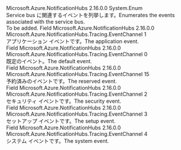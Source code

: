 <Type Name="EventChannel" FullName="Microsoft.Azure.NotificationHubs.Tracing.EventChannel">
  <TypeSignature Language="C#" Value="public enum EventChannel" />
  <TypeSignature Language="ILAsm" Value=".class public auto ansi sealed EventChannel extends System.Enum" />
  <TypeSignature Language="DocId" Value="T:Microsoft.Azure.NotificationHubs.Tracing.EventChannel" />
  <TypeSignature Language="VB.NET" Value="Public Enum EventChannel" />
  <TypeSignature Language="F#" Value="type EventChannel = " />
  <AssemblyInfo>
    <AssemblyName>Microsoft.Azure.NotificationHubs</AssemblyName>
    <AssemblyVersion>2.16.0.0</AssemblyVersion>
  </AssemblyInfo>
  <Base>
    <BaseTypeName>System.Enum</BaseTypeName>
  </Base>
  <Docs>
    <summary><span data-ttu-id="0a7ab-101">Service bus に関連するイベントを列挙します。</span><span class="sxs-lookup"><span data-stu-id="0a7ab-101">Enumerates the events associated with the service bus.</span></span></summary>
    <remarks>To be added.</remarks>
  </Docs>
  <Members>
    <Member MemberName="Application">
      <MemberSignature Language="C#" Value="Application" />
      <MemberSignature Language="ILAsm" Value=".field public static literal valuetype Microsoft.Azure.NotificationHubs.Tracing.EventChannel Application = unsigned int8(1)" />
      <MemberSignature Language="DocId" Value="F:Microsoft.Azure.NotificationHubs.Tracing.EventChannel.Application" />
      <MemberSignature Language="VB.NET" Value="Application" />
      <MemberSignature Language="F#" Value="Application = 1" Usage="Microsoft.Azure.NotificationHubs.Tracing.EventChannel.Application" />
      <MemberType>Field</MemberType>
      <AssemblyInfo>
        <AssemblyName>Microsoft.Azure.NotificationHubs</AssemblyName>
        <AssemblyVersion>2.16.0.0</AssemblyVersion>
      </AssemblyInfo>
      <ReturnValue>
        <ReturnType>Microsoft.Azure.NotificationHubs.Tracing.EventChannel</ReturnType>
      </ReturnValue>
      <MemberValue>1</MemberValue>
      <Docs>
        <summary><span data-ttu-id="0a7ab-102">アプリケーション イベントです。</span><span class="sxs-lookup"><span data-stu-id="0a7ab-102">The application event.</span></span></summary>
      </Docs>
    </Member>
    <Member MemberName="Default">
      <MemberSignature Language="C#" Value="Default" />
      <MemberSignature Language="ILAsm" Value=".field public static literal valuetype Microsoft.Azure.NotificationHubs.Tracing.EventChannel Default = unsigned int8(0)" />
      <MemberSignature Language="DocId" Value="F:Microsoft.Azure.NotificationHubs.Tracing.EventChannel.Default" />
      <MemberSignature Language="VB.NET" Value="Default" />
      <MemberSignature Language="F#" Value="Default = 0" Usage="Microsoft.Azure.NotificationHubs.Tracing.EventChannel.Default" />
      <MemberType>Field</MemberType>
      <AssemblyInfo>
        <AssemblyName>Microsoft.Azure.NotificationHubs</AssemblyName>
        <AssemblyVersion>2.16.0.0</AssemblyVersion>
      </AssemblyInfo>
      <ReturnValue>
        <ReturnType>Microsoft.Azure.NotificationHubs.Tracing.EventChannel</ReturnType>
      </ReturnValue>
      <MemberValue>0</MemberValue>
      <Docs>
        <summary><span data-ttu-id="0a7ab-103">既定のイベント。</span><span class="sxs-lookup"><span data-stu-id="0a7ab-103">The default event.</span></span></summary>
      </Docs>
    </Member>
    <Member MemberName="Reserved">
      <MemberSignature Language="C#" Value="Reserved" />
      <MemberSignature Language="ILAsm" Value=".field public static literal valuetype Microsoft.Azure.NotificationHubs.Tracing.EventChannel Reserved = unsigned int8(15)" />
      <MemberSignature Language="DocId" Value="F:Microsoft.Azure.NotificationHubs.Tracing.EventChannel.Reserved" />
      <MemberSignature Language="VB.NET" Value="Reserved" />
      <MemberSignature Language="F#" Value="Reserved = 15" Usage="Microsoft.Azure.NotificationHubs.Tracing.EventChannel.Reserved" />
      <MemberType>Field</MemberType>
      <AssemblyInfo>
        <AssemblyName>Microsoft.Azure.NotificationHubs</AssemblyName>
        <AssemblyVersion>2.16.0.0</AssemblyVersion>
      </AssemblyInfo>
      <ReturnValue>
        <ReturnType>Microsoft.Azure.NotificationHubs.Tracing.EventChannel</ReturnType>
      </ReturnValue>
      <MemberValue>15</MemberValue>
      <Docs>
        <summary><span data-ttu-id="0a7ab-104">予約済みのイベントです。</span><span class="sxs-lookup"><span data-stu-id="0a7ab-104">The reserved event.</span></span></summary>
      </Docs>
    </Member>
    <Member MemberName="Security">
      <MemberSignature Language="C#" Value="Security" />
      <MemberSignature Language="ILAsm" Value=".field public static literal valuetype Microsoft.Azure.NotificationHubs.Tracing.EventChannel Security = unsigned int8(2)" />
      <MemberSignature Language="DocId" Value="F:Microsoft.Azure.NotificationHubs.Tracing.EventChannel.Security" />
      <MemberSignature Language="VB.NET" Value="Security" />
      <MemberSignature Language="F#" Value="Security = 2" Usage="Microsoft.Azure.NotificationHubs.Tracing.EventChannel.Security" />
      <MemberType>Field</MemberType>
      <AssemblyInfo>
        <AssemblyName>Microsoft.Azure.NotificationHubs</AssemblyName>
        <AssemblyVersion>2.16.0.0</AssemblyVersion>
      </AssemblyInfo>
      <ReturnValue>
        <ReturnType>Microsoft.Azure.NotificationHubs.Tracing.EventChannel</ReturnType>
      </ReturnValue>
      <MemberValue>2</MemberValue>
      <Docs>
        <summary><span data-ttu-id="0a7ab-105">セキュリティ イベントです。</span><span class="sxs-lookup"><span data-stu-id="0a7ab-105">The security event.</span></span></summary>
      </Docs>
    </Member>
    <Member MemberName="Setup">
      <MemberSignature Language="C#" Value="Setup" />
      <MemberSignature Language="ILAsm" Value=".field public static literal valuetype Microsoft.Azure.NotificationHubs.Tracing.EventChannel Setup = unsigned int8(3)" />
      <MemberSignature Language="DocId" Value="F:Microsoft.Azure.NotificationHubs.Tracing.EventChannel.Setup" />
      <MemberSignature Language="VB.NET" Value="Setup" />
      <MemberSignature Language="F#" Value="Setup = 3" Usage="Microsoft.Azure.NotificationHubs.Tracing.EventChannel.Setup" />
      <MemberType>Field</MemberType>
      <AssemblyInfo>
        <AssemblyName>Microsoft.Azure.NotificationHubs</AssemblyName>
        <AssemblyVersion>2.16.0.0</AssemblyVersion>
      </AssemblyInfo>
      <ReturnValue>
        <ReturnType>Microsoft.Azure.NotificationHubs.Tracing.EventChannel</ReturnType>
      </ReturnValue>
      <MemberValue>3</MemberValue>
      <Docs>
        <summary><span data-ttu-id="0a7ab-106">セットアップ イベントです。</span><span class="sxs-lookup"><span data-stu-id="0a7ab-106">The setup event.</span></span></summary>
      </Docs>
    </Member>
    <Member MemberName="System">
      <MemberSignature Language="C#" Value="System" />
      <MemberSignature Language="ILAsm" Value=".field public static literal valuetype Microsoft.Azure.NotificationHubs.Tracing.EventChannel System = unsigned int8(4)" />
      <MemberSignature Language="DocId" Value="F:Microsoft.Azure.NotificationHubs.Tracing.EventChannel.System" />
      <MemberSignature Language="VB.NET" Value="System" />
      <MemberSignature Language="F#" Value="System = 4" Usage="Microsoft.Azure.NotificationHubs.Tracing.EventChannel.System" />
      <MemberType>Field</MemberType>
      <AssemblyInfo>
        <AssemblyName>Microsoft.Azure.NotificationHubs</AssemblyName>
        <AssemblyVersion>2.16.0.0</AssemblyVersion>
      </AssemblyInfo>
      <ReturnValue>
        <ReturnType>Microsoft.Azure.NotificationHubs.Tracing.EventChannel</ReturnType>
      </ReturnValue>
      <MemberValue>4</MemberValue>
      <Docs>
        <summary><span data-ttu-id="0a7ab-107">システム イベントです。</span><span class="sxs-lookup"><span data-stu-id="0a7ab-107">The system event.</span></span></summary>
      </Docs>
    </Member>
  </Members>
</Type>